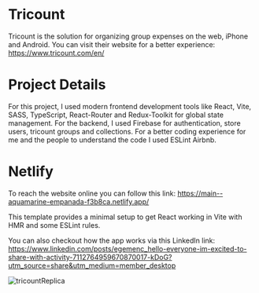 # Tricount
Tricount is the solution for organizing group expenses on the web, iPhone and Android. You can visit their website for a better experience: https://www.tricount.com/en/

# Project Details
For this project, I used modern frontend development tools like React, Vite, SASS, TypeScript, React-Router and Redux-Toolkit for global state management. For the backend, I used Firebase for authentication, store users, tricount groups and collections. For a better coding experience for me and the people to understand the code I used ESLint Airbnb. 

# Netlify 
To reach the website online you can follow this link: https://main--aquamarine-empanada-f3b8ca.netlify.app/

This template provides a minimal setup to get React working in Vite with HMR and some ESLint rules.

You can also checkout how the app works via this LinkedIn link:
https://www.linkedin.com/posts/egemenc_hello-everyone-im-excited-to-share-with-activity-7112764959670870017-kDoG?utm_source=share&utm_medium=member_desktop

![tricountReplica](https://github.com/egemenc21/tricount-replica-app/assets/112320683/0230db88-c1ea-41f3-8583-53a56a56880f)



